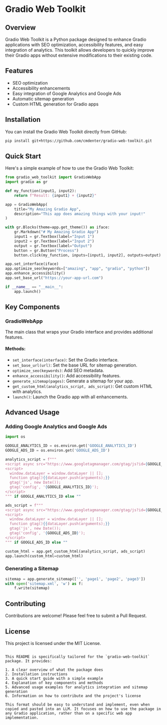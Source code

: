 # Gradio Web Toolkit

## Overview

Gradio Web Toolkit is a Python package designed to enhance Gradio applications with SEO optimization, accessibility features, and easy integration of analytics. This toolkit allows developers to quickly improve their Gradio apps without extensive modifications to their existing code.

## Features

- SEO optimization
- Accessibility enhancements
- Easy integration of Google Analytics and Google Ads
- Automatic sitemap generation
- Custom HTML generation for Gradio apps

## Installation

You can install the Gradio Web Toolkit directly from GitHub:

```bash
pip install git+https://github.com/cmdenter/gradio-web-toolkit.git
```

## Quick Start

Here's a simple example of how to use the Gradio Web Toolkit:

```python
from gradio_web_toolkit import GradioWebApp
import gradio as gr

def my_function(input1, input2):
    return f"Result: {input1} + {input2}"

app = GradioWebApp(
    title="My Amazing Gradio App",
    description="This app does amazing things with your input!"
)

with gr.Blocks(theme=app.get_theme()) as iface:
    gr.Markdown("# My Amazing Gradio App")
    input1 = gr.Textbox(label="Input 1")
    input2 = gr.Textbox(label="Input 2")
    output = gr.Textbox(label="Output")
    button = gr.Button("Process")
    button.click(my_function, inputs=[input1, input2], outputs=output)

app.set_interface(iface)
app.optimize_seo(keywords=["amazing", "app", "gradio", "python"])
app.enhance_accessibility()
app.set_base_url("https://your-app-url.com")

if __name__ == "__main__":
    app.launch()
```

## Key Components

### GradioWebApp

The main class that wraps your Gradio interface and provides additional features.

#### Methods:

- `set_interface(interface)`: Set the Gradio interface.
- `set_base_url(url)`: Set the base URL for sitemap generation.
- `optimize_seo(keywords)`: Add SEO metadata.
- `enhance_accessibility()`: Add accessibility features.
- `generate_sitemap(pages)`: Generate a sitemap for your app.
- `get_custom_html(analytics_script, ads_script)`: Get custom HTML with analytics.
- `launch()`: Launch the Gradio app with all enhancements.

## Advanced Usage

### Adding Google Analytics and Google Ads

```python
import os

GOOGLE_ANALYTICS_ID = os.environ.get('GOOGLE_ANALYTICS_ID')
GOOGLE_ADS_ID = os.environ.get('GOOGLE_ADS_ID')

analytics_script = f"""
<script async src="https://www.googletagmanager.com/gtag/js?id={GOOGLE_ANALYTICS_ID}"></script>
<script>
  window.dataLayer = window.dataLayer || [];
  function gtag(){{dataLayer.push(arguments);}}
  gtag('js', new Date());
  gtag('config', '{GOOGLE_ANALYTICS_ID}');
</script>
""" if GOOGLE_ANALYTICS_ID else ""

ads_script = f"""
<script async src="https://www.googletagmanager.com/gtag/js?id={GOOGLE_ADS_ID}"></script>
<script>
  window.dataLayer = window.dataLayer || [];
  function gtag(){{dataLayer.push(arguments);}}
  gtag('js', new Date());
  gtag('config', '{GOOGLE_ADS_ID}');
</script>
""" if GOOGLE_ADS_ID else ""

custom_html = app.get_custom_html(analytics_script, ads_script)
app.launch(custom_html=custom_html)
```

### Generating a Sitemap

```python
sitemap = app.generate_sitemap(['', 'page1', 'page2', 'page3'])
with open('sitemap.xml', 'w') as f:
    f.write(sitemap)
```

## Contributing

Contributions are welcome! Please feel free to submit a Pull Request.

## License

This project is licensed under the MIT License.
```

This README is specifically tailored for the `gradio-web-toolkit` package. It provides:

1. A clear overview of what the package does
2. Installation instructions
3. A quick start guide with a simple example
4. Explanation of key components and methods
5. Advanced usage examples for analytics integration and sitemap generation
6. Information on how to contribute and the project's license

This format should be easy to understand and implement, even when copied and pasted into an LLM. It focuses on how to use the package in any Gradio application, rather than on a specific web app implementation.
